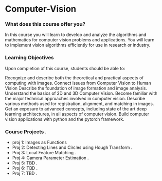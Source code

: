 # Computer-Vision
### What does this course offer you?

In this course you will learn to develop and analyze the algorithms and mathematics for computer vision problems and applications. You will learn to implement vision algorithms efficiently for use in research or industry.

### Learning Objectives
Upon completion of this course, students should be able to:

Recognize and describe both the theoretical and practical aspects of computing with images. Connect issues from Computer Vision to Human Vision
Describe the foundation of image formation and image analysis. Understand the basics of 2D and 3D Computer Vision.
Become familiar with the major technical approaches involved in computer vision. Describe various methods used for registration, alignment, and matching in images.
Get an exposure to advanced concepts, including state of the art deep learning architectures, in all aspects of computer vision.
Build computer vision applications with python and the pytorch framework.

### Course Projects . 
* proj 1: Images as Functions  
* Proj 2: Detecting Lines and Circles using Hough Transform . 
* Proj 3: Local Feature Matching . 
* Proj 4: Camera Parameter Estimation . 
* Proj 5:  TBD . 
* Proj 6:  TBD .
* Proj 7:  TBD .
